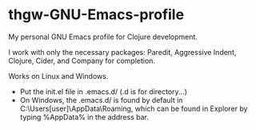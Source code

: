 # thgw-GNU-Emacs-profile

My personal GNU Emacs profile for Clojure development.

I work with only the necessary packages: Paredit, Aggressive Indent, Clojure, Cider, and Company for completion.

Works on Linux and Windows.

- Put the init.el file in .emacs.d/ (.d is for directory...)
- On Windows, the .emacs.d/ is found by default in C:\Users\[user]\AppData\Roaming, which can be found in Explorer by typing %AppData% in the address bar.
